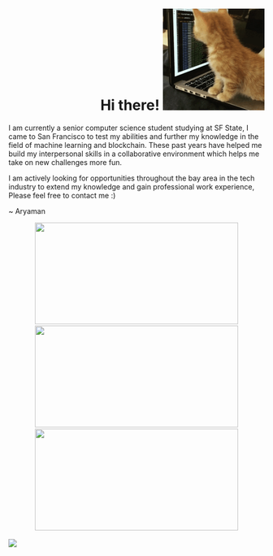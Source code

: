 <h1 align="right">Hi there!
  <img alt="cat" width="200" height="200" src="images/giphy.gif">
</h1>

<p align="left">
I am currently a senior computer science student studying at SF State, I came to San Francisco to test my abilities and further my knowledge in the field of machine learning and blockchain. These past years have helped me build my interpersonal skills in a collaborative environment which helps me take on new challenges more fun.

I am actively looking for opportunities throughout the bay area in the tech industry to extend my knowledge and gain professional work experience, Please feel free to contact me :)

~ Aryaman
</p>

<p align="center">
<img syle="vertical-align=center;" height="200" width="400" src="https://github-readme-stats.vercel.app/api?username=aryamanwastaken&count_private=true&theme=midnight-purple&show_icons=true&include_all_commits=true"/>

<img syle="vertical-align=center;" height="200" width="400" src="https://github-readme-stats.vercel.app/api/top-langs/?username=aryamanwastaken&layout=compact&theme=midnight-purple" />

<img syle="vertical-align=center;" height="200" width="400" src="https://github-readme-streak-stats.herokuapp.com?user=aryamanwastaken&theme=midnight-purple&fire=ff4a00" />
</p>

![](https://wakatime.com/badge/user/fa1106f5-c041-4b35-8c44-8401033d5103.svg)
